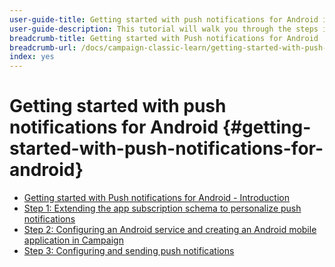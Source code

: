 ```yaml
---
user-guide-title: Getting started with push notifications for Android in Campaign Classic
user-guide-description: This tutorial will walk you through the steps involved in sending push notifications from Adobe Campaign to an Android app.
breadcrumb-title: Getting started with Push notifications for Android
breadcrumb-url: /docs/campaign-classic-learn/getting-started-with-push-notifications-for-android/introduction.html
index: yes
---
```


# Getting started with push notifications for Android {#getting-started-with-push-notifications-for-android}

+ [Getting started with Push notifications for Android - Introduction](/help/tutorial-getting-started-with-push-notifications-for-android/introduction.md)
+ [Step 1: Extending the app subscription schema to personalize push notifications](/help/tutorial-getting-started-with-push-notifications-for-android/extending-the-app-subscription-schema.md)
+ [Step 2: Configuring an Android service and creating an Android mobile application in Campaign](/help/tutorial-getting-started-with-push-notifications-for-android/configuring-an-android-service-in-campaign.md)
+ [Step 3: Configuring and sending push notifications](/help/tutorial-getting-started-with-push-notifications-for-android/configuring-and-sending-push-notifications.md)
